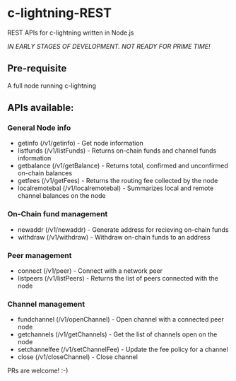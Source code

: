 # c-lightning-REST
REST APIs for c-lightning written in Node.js

*IN EARLY STAGES OF DEVELOPMENT. NOT READY FOR PRIME TIME!*

## Pre-requisite
A full node running c-lightning

## APIs available:
### General Node info
- getinfo (/v1/getinfo) - Get node information
- listfunds (/v1/listFunds) - Returns on-chain funds and channel funds information
- getbalance (/v1/getBalance) - Returns total, confirmed and unconfirmed on-chain balances
- getfees (/v1/getFees) - Returns the routing fee collected by the node
- localremotebal (/v1/localremotebal) - Summarizes local and remote channel balances on the node
### On-Chain fund management
- newaddr (/v1/newaddr) - Generate address for recieving on-chain funds
- withdraw (/v1/withdraw) - Withdraw on-chain funds to an address
### Peer management
- connect (/v1/peer) - Connect with a network peer
- listpeers (/v1/listPeers) - Returns the list of peers connected with the node
### Channel management
- fundchannel (/v1/openChannel) - Open channel with a connected peer node
- getchannels (/v1/getChannels) - Get the list of channels open on the node
- setchannelfee (/v1/setChannelFee) - Update the fee policy for a channel
- close (/v1/closeChannel) - Close channel

PRs are welcome! :-)
